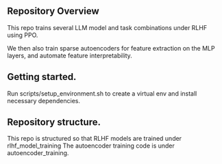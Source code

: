 ## Repository Overview
This repo trains several LLM model and task combinations under RLHF using PPO.

We then also train sparse autoencoders for feature extraction on the MLP layers, and automate feature interpretability.


## Getting started.
Run scripts/setup_environment.sh to create a virtual env and install necessary dependencies.


## Repository structure.
This repo is structured so that RLHF models are trained under rlhf_model_training
The autoencoder training code is under autoencoder_training.
